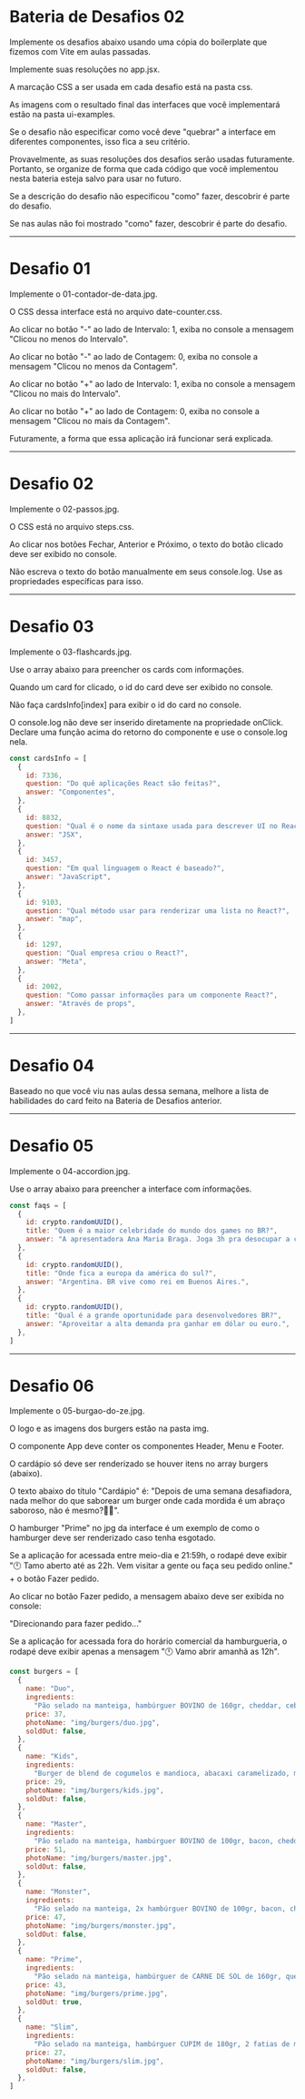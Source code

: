 # Bateria de Desafios 02

Implemente os desafios abaixo usando uma cópia do boilerplate que fizemos com Vite em aulas passadas. 

Implemente suas resoluções no app.jsx.

A marcação CSS a ser usada em cada desafio está na pasta css.

As imagens com o resultado final das interfaces que você implementará estão na pasta ui-examples. 

Se o desafio não especificar como você deve "quebrar" a interface em diferentes componentes, isso fica a seu critério.

Provavelmente, as suas resoluções dos desafios serão usadas futuramente. Portanto, se organize de forma que cada código que você implementou nesta bateria esteja salvo para usar no futuro. 

Se a descrição do desafio não especificou "como" fazer, descobrir é parte do desafio.

Se nas aulas não foi mostrado "como" fazer, descobrir é parte do desafio.

---


# Desafio 01

Implemente o 01-contador-de-data.jpg.

O CSS dessa interface está no arquivo date-counter.css.

Ao clicar no botão "-" ao lado de Intervalo: 1, exiba no console a mensagem "Clicou no menos do Intervalo".

Ao clicar no botão "-" ao lado de Contagem: 0, exiba no console a mensagem "Clicou no menos da Contagem".

Ao clicar no botão "+" ao lado de Intervalo: 1, exiba no console a mensagem "Clicou no mais do Intervalo".

Ao clicar no botão "+" ao lado de Contagem: 0, exiba no console a mensagem "Clicou no mais da Contagem".

Futuramente, a forma que essa aplicação irá funcionar será explicada.

---

# Desafio 02

Implemente o 02-passos.jpg. 

O CSS está no arquivo steps.css.

Ao clicar nos botões Fechar, Anterior e Próximo, o texto do botão clicado deve ser exibido no console. 

Não escreva o texto do botão manualmente em seus console.log. Use as propriedades específicas para isso. 

---

# Desafio 03

Implemente o 03-flashcards.jpg. 

Use o array abaixo para preencher os cards com informações. 

Quando um card for clicado, o id do card deve ser exibido no console. 

Não faça cardsInfo[index] para exibir o id do card no console. 

O console.log não deve ser inserido diretamente na propriedade onClick. Declare uma função acima do retorno do componente e use o console.log nela. 

```js
const cardsInfo = [
  {
    id: 7336,
    question: "Do quê aplicações React são feitas?",
    answer: "Componentes",
  },
  {
    id: 8832,
    question: "Qual é o nome da sintaxe usada para descrever UI no React?",
    answer: "JSX",
  },
  {
    id: 3457,
    question: "Em qual linguagem o React é baseado?",
    answer: "JavaScript",
  },
  {
    id: 9103,
    question: "Qual método usar para renderizar uma lista no React?",
    answer: "map",
  },
  {
    id: 1297,
    question: "Qual empresa criou o React?",
    answer: "Meta",
  },
  {
    id: 2002,
    question: "Como passar informações para um componente React?",
    answer: "Através de props",
  },
]
```

---

# Desafio 04

Baseado no que você viu nas aulas dessa semana, melhore a lista de habilidades do card feito na Bateria de Desafios anterior. 

---

# Desafio 05

Implemente o 04-accordion.jpg. 

Use o array abaixo para preencher a interface com informações. 

```js
const faqs = [
  {
    id: crypto.randomUUID(),
    title: "Quem é a maior celebridade do mundo dos games no BR?",
    answer: "A apresentadora Ana Maria Braga. Joga 3h pra desocupar a cabeça.",
  },
  {
    id: crypto.randomUUID(),
    title: "Onde fica a europa da américa do sul?",
    answer: "Argentina. BR vive como rei em Buenos Aires.",
  },
  {
    id: crypto.randomUUID(),
    title: "Qual é a grande oportunidade para desenvolvedores BR?",
    answer: "Aproveitar a alta demanda pra ganhar em dólar ou euro.",
  },
]
```

---

# Desafio 06

Implemente o 05-burgao-do-ze.jpg.

O logo e as imagens dos burgers estão na pasta img.

O componente App deve conter os componentes Header, Menu e Footer.

O cardápio só deve ser renderizado se houver itens no array burgers (abaixo).

O texto abaixo do título "Cardápio" é: "Depois de uma semana desafiadora, nada melhor do que saborear um burger onde cada mordida é um abraço saboroso, não é mesmo?🍔✨".

O hamburger "Prime" no jpg da interface é um exemplo de como o hamburger deve ser renderizado caso tenha esgotado. 

Se a aplicação for acessada entre meio-dia e 21:59h, o rodapé deve exibir "🕛 Tamo aberto até as 22h. Vem visitar a gente ou faça seu pedido online." + o botão Fazer pedido.

Ao clicar no botão Fazer pedido, a mensagem abaixo deve ser exibida no console:

"Direcionando para fazer pedido..."

Se a aplicação for acessada fora do horário comercial da hamburgueria, o rodapé deve exibir apenas a mensagem "🕛 Vamo abrir amanhã as 12h".

```js
const burgers = [
  {
    name: "Duo",
    ingredients:
      "Pão selado na manteiga, hambúrguer BOVINO de 160gr, cheddar, cebola caramelizada e molho especial",
    price: 37,
    photoName: "img/burgers/duo.jpg",
    soldOut: false,
  },
  {
    name: "Kids",
    ingredients:
      "Burger de blend de cogumelos e mandioca, abacaxi caramelizado, muçarela, alface, tomate e molho verde",
    price: 29,
    photoName: "img/burgers/kids.jpg",
    soldOut: false,
  },
  {
    name: "Master",
    ingredients:
      "Pão selado na manteiga, hambúrguer BOVINO de 100gr, bacon, cheddar e barbecue",
    price: 51,
    photoName: "img/burgers/master.jpg",
    soldOut: false,
  },
  {
    name: "Monster",
    ingredients:
      "Pão selado na manteiga, 2x hambúrguer BOVINO de 100gr, bacon, cheddar e barbecue",
    price: 47,
    photoName: "img/burgers/monster.jpg",
    soldOut: false,
  },
  {
    name: "Prime",
    ingredients:
      "Pão selado na manteiga, hambúrguer de CARNE DE SOL de 160gr, queijo coalho, bacon, alface, tomate, cebola roxa e melaço de cana",
    price: 43,
    photoName: "img/burgers/prime.jpg",
    soldOut: true,
  },
  {
    name: "Slim",
    ingredients:
      "Pão selado na manteiga, hambúrguer CUPIM de 180gr, 2 fatias de muçarela, alface, tomate, picles de cebola roxa e molho especial de alho",
    price: 27,
    photoName: "img/burgers/slim.jpg",
    soldOut: false,
  },
]
```
